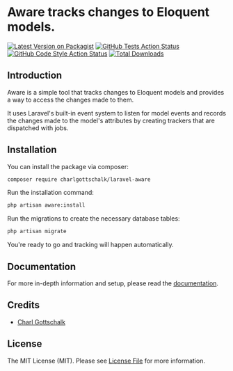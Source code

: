 # Aware tracks changes to Eloquent models.

[![Latest Version on Packagist](https://img.shields.io/packagist/v/charlgottschalk/laravel-aware.svg?style=flat-square)](https://packagist.org/packages/charlgottschalk/laravel-aware)
[![GitHub Tests Action Status](https://img.shields.io/github/actions/workflow/status/charlgottschalk/laravel-aware/run-tests.yml?branch=main&label=tests&style=flat-square)](https://github.com/CharlGottschalk/laravel-aware/actions?query=workflow%3Arun-tests+branch%3Amain)
[![GitHub Code Style Action Status](https://img.shields.io/github/actions/workflow/status/charlgottschalk/laravel-aware/fix-php-code-style-issues.yml?branch=main&label=code%20style&style=flat-square)](https://github.com/CharlGottschalk/laravel-aware/actions?query=workflow%3A"Fix+PHP+code+style+issues"+branch%3Amain)
[![Total Downloads](https://img.shields.io/packagist/dt/charlgottschalk/laravel-aware.svg?style=flat-square)](https://packagist.org/packages/charlgottschalk/laravel-aware)

## Introduction

Aware is a simple tool that tracks changes to Eloquent models and provides a way to access the changes made to them.

It uses Laravel's built-in event system to listen for model events and records the changes made to the model's attributes by creating trackers that are dispatched with jobs.

## Installation

You can install the package via composer:

```bash
composer require charlgottschalk/laravel-aware
```

Run the installation command:

```bash
php artisan aware:install
```

Run the migrations to create the necessary database tables:


```bash
php artisan migrate
```

You're ready to go and tracking will happen automatically.

## Documentation

For more in-depth information and setup, please read the [documentation](https://charlgottschalk.github.io/laravel-aware/).

## Credits

- [Charl Gottschalk](https://github.com/CharlGottschalk)

## License

The MIT License (MIT). Please see [License File](LICENSE.md) for more information.
